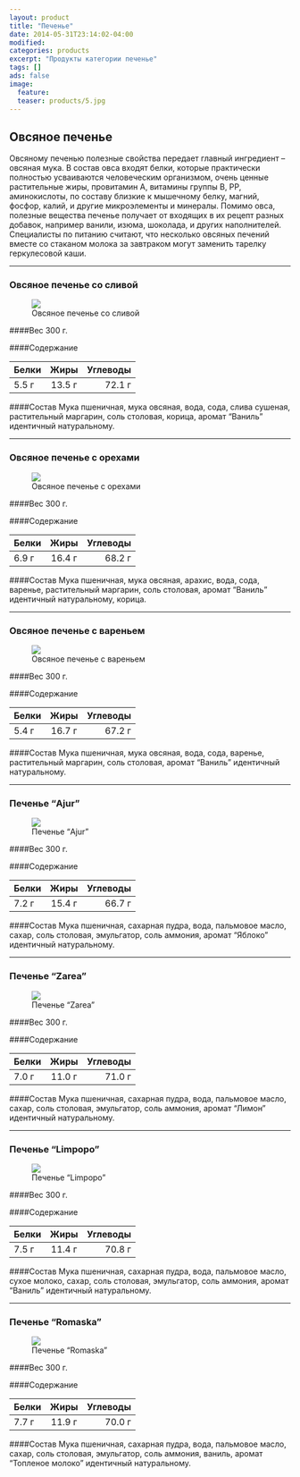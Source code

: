 ```yaml
---
layout: product
title: "Печенье"
date: 2014-05-31T23:14:02-04:00
modified:
categories: products
excerpt: "Продукты категории печенье"
tags: []
ads: false
image:
  feature:
  teaser: products/5.jpg
---
```


## Овсяное печенье

Овсяному печенью полезные свойства передает главный ингредиент – овсяная мука. В состав овса входят белки, которые практически полностью усваиваются человеческим организмом, очень ценные растительные жиры, провитамин А, витамины группы В, РР, аминокислоты, по составу близкие к мышечному белку, магний, фосфор, калий, и другие микроэлементы и минералы. Помимо овса, полезные вещества печенье получает от входящих в их рецепт разных добавок, например ванили, изюма, шоколада, и других наполнителей. Специалисты по питанию считают, что несколько овсяных печений вместе со стаканом молока за завтраком могут заменить тарелку геркулесовой каши.

----------------------------------------------------------------

### Овсяное печенье со сливой

<figure>
	<a href="{{ site.url }}/images/products/bisc-ovaz-prune.jpg"><img src="{{ site.url }}/images/products/bisc-ovaz-prune.jpg"></a>
	<figcaption>Овсяное печенье со сливой</figcaption>
</figure>

####Вес 
300 г.

####Содержание

Белки  | Жиры   | Углеводы
:------|:------:|--------:
 5.5 г | 13.5 г | 72.1 г 

####Состав
Мука пшеничная, мука овсяная, вода, сода, слива сушеная, растительный маргарин, соль столовая, корица, аромат “Ваниль” идентичный натуральному.

----------------------------------------------------------------

### Овсяное печенье с орехами

<figure>
	<a href="{{ site.url }}/images/products/bisc-ovaz-nuca.jpg"><img src="{{ site.url }}/images/products/bisc-ovaz-nuca.jpg"></a>
	<figcaption>Овсяное печенье с орехами</figcaption>
</figure>

####Вес 
300 г.

####Содержание

Белки  | Жиры   | Углеводы
:------|:------:|--------:
 6.9 г | 16.4 г | 68.2 г 

####Состав
Мука пшеничная, мука овсяная, арахис, вода, сода, варенье, растительный маргарин, соль столовая, аромат “Ваниль” идентичный натуральному, корица.

----------------------------------------------------------------

### Овсяное печенье с вареньем

<figure>
	<a href="{{ site.url }}/images/products/bisc-ovaz-magiun.jpg"><img src="{{ site.url }}/images/products/bisc-ovaz-magiun.jpg"></a>
	<figcaption>Овсяное печенье с вареньем</figcaption>
</figure>

####Вес 
300 г.

####Содержание 

Белки  | Жиры   | Углеводы
:------|:------:|--------:
 5.4 г | 16.7 г | 67.2 г

####Состав
Мука пшеничная, мука овсяная, вода, сода, варенье, растительный маргарин, соль столовая, аромат “Ваниль” идентичный натуральному.

----------------------------------------------------------------

### Печенье “Ajur”

<figure>
	<a href="{{ site.url }}/images/products/bisc-ajur.jpg"><img src="{{ site.url }}/images/products/bisc-ovaz-ajur.jpg"></a>
	<figcaption>Печенье “Ajur”</figcaption>
</figure>

####Вес 
300 г.
	
####Содержание 

Белки  | Жиры   | Углеводы
:------|:------:|--------:
 7.2 г | 15.4 г | 66.7 г

####Состав
Мука пшеничная, сахарная пудра, вода, пальмовое масло, сахар, соль столовая, эмульгатор, соль аммония, аромат “Яблоко” идентичный натуральному.

----------------------------------------------------------------

### Печенье “Zarea”

<figure>
	<a href="{{ site.url }}/images/products/bisc-zarea.jpg"><img src="{{ site.url }}/images/products/bisc-zarea.jpg"></a>
	<figcaption>Печенье “Zarea”</figcaption>
</figure>

####Вес 
300 г.
	
####Содержание 

Белки  | Жиры   | Углеводы
:------|:------:|--------:
 7.0 г | 11.0 г | 71.0 г

####Состав
Мука пшеничная, сахарная пудра, вода, пальмовое масло, сахар, соль столовая, эмульгатор, соль аммония, аромат “Лимон” идентичный натуральному.

----------------------------------------------------------------

### Печенье “Limpopo”

<figure>
	<a href="{{ site.url }}/images/products/bisc-limpopo.jpg"><img src="{{ site.url }}/images/products/bisc-limpopo.jpg"></a>
	<figcaption>Печенье “Limpopo”</figcaption>
</figure>

####Вес 
300 г.
	
####Содержание

Белки  | Жиры   | Углеводы
:------|:------:|--------:
 7.5 г | 11.4 г | 70.8 г

####Состав
Мука пшеничная, сахарная пудра, вода, пальмовое масло, сухое молоко, сахар, соль столовая, эмульгатор, соль аммония, аромат “Ваниль” идентичный натуральному.

----------------------------------------------------------------

### Печенье “Romaska”

<figure>
	<a href="{{ site.url }}/images/products/bisc-romasca.jpg"><img src="{{ site.url }}/images/products/bisc-romasca.jpg"></a>
	<figcaption>Печенье “Romaska”</figcaption>
</figure>

####Вес 
300 г.
	
####Содержание 

Белки  | Жиры   | Углеводы
:------|:------:|--------:
 7.7 г | 11.9 г | 70.0 г

####Состав
Мука пшеничная, сахарная пудра, вода, пальмовое масло, сахар, соль столовая, эмульгатор, соль аммония, ваниль, аромат “Топленое молоко” идентичный натуральному.
